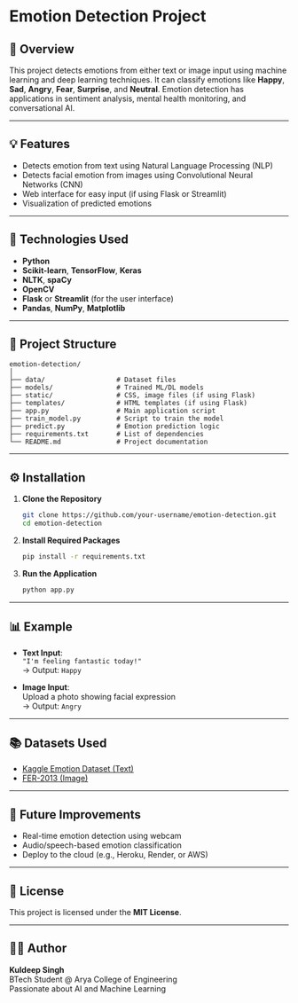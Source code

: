 
# Emotion Detection Project

## 📌 Overview

This project detects emotions from either text or image input using machine learning and deep learning techniques. It can classify emotions like **Happy**, **Sad**, **Angry**, **Fear**, **Surprise**, and **Neutral**. Emotion detection has applications in sentiment analysis, mental health monitoring, and conversational AI.

---

## 💡 Features

- Detects emotion from text using Natural Language Processing (NLP)
- Detects facial emotion from images using Convolutional Neural Networks (CNN)
- Web interface for easy input (if using Flask or Streamlit)
- Visualization of predicted emotions

---

## 🧰 Technologies Used

- **Python**
- **Scikit-learn**, **TensorFlow**, **Keras**
- **NLTK**, **spaCy**
- **OpenCV**
- **Flask** or **Streamlit** (for the user interface)
- **Pandas**, **NumPy**, **Matplotlib**

---

## 📁 Project Structure

```
emotion-detection/
│
├── data/                  # Dataset files
├── models/                # Trained ML/DL models
├── static/                # CSS, image files (if using Flask)
├── templates/             # HTML templates (if using Flask)
├── app.py                 # Main application script
├── train_model.py         # Script to train the model
├── predict.py             # Emotion prediction logic
├── requirements.txt       # List of dependencies
└── README.md              # Project documentation
```

---

## ⚙️ Installation

1. **Clone the Repository**
   ```bash
   git clone https://github.com/your-username/emotion-detection.git
   cd emotion-detection
   ```

2. **Install Required Packages**
   ```bash
   pip install -r requirements.txt
   ```

3. **Run the Application**
   ```bash
   python app.py
   ```

---

## 📊 Example

- **Text Input**:  
  `"I'm feeling fantastic today!"`  
  → Output: `Happy`

- **Image Input**:  
  Upload a photo showing facial expression  
  → Output: `Angry`

---

## 📚 Datasets Used

- [Kaggle Emotion Dataset (Text)](https://www.kaggle.com/datasets/praveengovi/emotions-dataset-for-nlp)
- [FER-2013 (Image)](https://www.kaggle.com/datasets/msambare/fer2013)

---

## 🚀 Future Improvements

- Real-time emotion detection using webcam
- Audio/speech-based emotion classification
- Deploy to the cloud (e.g., Heroku, Render, or AWS)

---

## 📄 License

This project is licensed under the **MIT License**.

---

## 🙋‍♂️ Author

**Kuldeep Singh**  
BTech Student @ Arya College of Engineering  
Passionate about AI and Machine Learning
